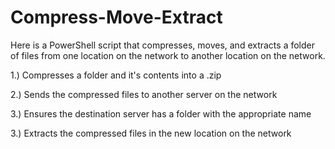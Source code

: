 # Compress-Move-Extract

Here is a PowerShell script that compresses, moves, and extracts a folder of files from one location on the network to another location on the network.

1.)  Compresses a folder and it's contents into a .zip

2.)  Sends the compressed files to another server on the network

3.)  Ensures the destination server has a folder with the appropriate name

3.)  Extracts the compressed files in the new location on the network
